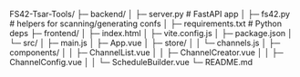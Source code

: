 FS42-Tsar-Tools/
├─ backend/
│  ├─ server.py           # FastAPI app
│  ├─ fs42.py             # helpers for scanning/generating confs
│  ├─ requirements.txt    # Python deps
├─ frontend/
│  ├─ index.html
│  ├─ vite.config.js
│  ├─ package.json
│  └─ src/
│     ├─ main.js
│     ├─ App.vue
│     ├─ store/
│     │   └─ channels.js
│     ├─ components/
│     │   ├─ ChannelList.vue
│     │   ├─ ChannelCreator.vue
│     │   ├─ ChannelConfig.vue
│     │   └─ ScheduleBuilder.vue
└─ README.md
